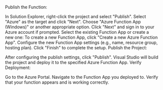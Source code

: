 Publish the Function:

In Solution Explorer, right-click the project and select "Publish".
Select "Azure" as the target and click "Next".
Choose "Azure Function App (Windows)" or another appropriate option.
Click "Next" and sign in to your Azure account if prompted.
Select the existing Function App or create a new one:
To create a new Function App, click "Create a new Azure Function App".
Configure the new Function App settings (e.g., name, resource group, hosting plan).
Click "Finish" to complete the setup.
Publish the Project:

After configuring the publish settings, click "Publish".
Visual Studio will build the project and deploy it to the specified Azure Function App.
Verify Deployment:

Go to the Azure Portal.
Navigate to the Function App you deployed to.
Verify that your function appears and is working correctly.

